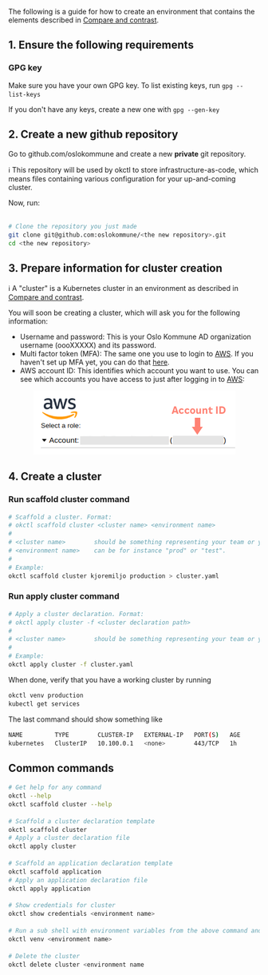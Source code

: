 The following is a guide for how to create an environment that contains the elements described in
[Compare and contrast](/#compare-and-contrast).

## 1. Ensure the following requirements

### GPG key

Make sure you have your own GPG key. To list existing keys, run `gpg --list-keys`

If you don't have any keys, create a new one with `gpg --gen-key`

## 2. Create a new github repository

Go to github.com/oslokommune and create a new **private** git repository.

:information_source: This repository will be used by okctl to store infrastructure-as-code, which means files containing
various configuration for your up-and-coming cluster.

Now, run:

```bash

# Clone the repository you just made
git clone git@github.com:oslokommune/<the new repository>.git
cd <the new repository>
```

## 3. Prepare information for cluster creation

:information_source: A "cluster" is a Kubernetes cluster in an environment as described in [Compare and contrast](/#compare-and-contrast).

You will soon be creating a cluster, which will ask you for the following information:

* Username and password: This is your Oslo Kommune AD organization username (oooXXXXX) and its password.
* Multi factor token (MFA): The same one you use to login to
[AWS](https://login.oslo.kommune.no/auth/realms/AD/protocol/saml/clients/amazon-aws). If you haven't set up MFA yet, you
can do that [here](https://login.oslo.kommune.no/auth/realms/AD/account/totp).
* AWS account ID: This identifies which account you want to use. You can see which accounts you have access to just
after logging in to [AWS](https://login.oslo.kommune.no/auth/realms/AD/protocol/saml/clients/amazon-aws):

<span style="display:block;text-align:center">![okctl](../img/aws-account-id.png)</span>

## 4. Create a cluster

### Run scaffold cluster command

```bash
# Scaffold a cluster. Format:
# okctl scaffold cluster <cluster name> <environment name>
#
# <cluster name>        should be something representing your team or your product
# <environment name>    can be for instance "prod" or "test".
#
# Example:
okctl scaffold cluster kjoremiljo production > cluster.yaml
```

### Run apply cluster command

```bash
# Apply a cluster declaration. Format:
# okctl apply cluster -f <cluster declaration path>
#
# <cluster name>        should be something representing your team or your product
#
# Example:
okctl apply cluster -f cluster.yaml
```

When done, verify that you have a working cluster by running

```bash
okctl venv production
kubectl get services
```

The last command should show something like

```bash
NAME         TYPE        CLUSTER-IP   EXTERNAL-IP   PORT(S)   AGE
kubernetes   ClusterIP   10.100.0.1   <none>        443/TCP   1h
```

## Common commands

```bash
# Get help for any command
okctl --help
okctl scaffold cluster --help

# Scaffold a cluster declaration template
okctl scaffold cluster
# Apply a cluster declaration file
okctl apply cluster

# Scaffold an application declaration template
okctl scaffold application
# Apply an application declaration file
okctl apply application

# Show credentials for cluster
okctl show credentials <environment name>

# Run a sub shell with environment variables from the above command and a custom command prompt (PS1)
okctl venv <environment name>

# Delete the cluster
okctl delete cluster <environment name
```
